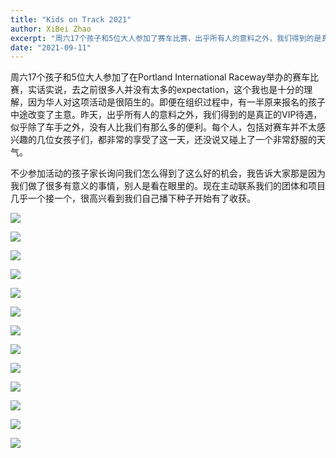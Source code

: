 ```yaml
---
title: "Kids on Track 2021"
author: XiBei Zhao
excerpt: "周六17个孩子和5位大人参加了赛车比赛，出乎所有人的意料之外，我们得到的是真正的VIP待遇，似乎除了车手之外，没有人比我们有那么多的便利。每个人，包括对赛车并不太感兴趣的几位女孩子们，都非常的享受了这一天。不少参加活动的孩子家长问我们怎么得到了这么好的机会，我告诉大家那是因为我们做了很多有意义的事情，别人是看在眼里的。现在主动联系我们的团体和项目几乎一个接一个，很高兴看到我们自己播下种子开始有了收获。"
date: "2021-09-11"
---
```


周六17个孩子和5位大人参加了在Portland International Raceway举办的赛车比赛，实话实说，去之前很多人并没有太多的expectation，这个我也是十分的理解，因为华人对这项活动是很陌生的。即便在组织过程中，有一半原来报名的孩子中途改变了主意。昨天，出乎所有人的意料之外，我们得到的是真正的VIP待遇，似乎除了车手之外，没有人比我们有那么多的便利。每个人，包括对赛车并不太感兴趣的几位女孩子们，都非常的享受了这一天，还没说又碰上了一个非常舒服的天气。

不少参加活动的孩子家长询问我们怎么得到了这么好的机会，我告诉大家那是因为我们做了很多有意义的事情，别人是看在眼里的。现在主动联系我们的团体和项目几乎一个接一个，很高兴看到我们自己播下种子开始有了收获。

![](https://res.cloudinary.com/dhngj18do/image/upload/f_auto,q_auto/v1/images/Wechat%20Image_20210914095720)

![](https://res.cloudinary.com/dhngj18do/image/upload/f_auto,q_auto/v1/images/Wechat%20Image_20210914095800)

![](https://res.cloudinary.com/dhngj18do/image/upload/f_auto,q_auto/v1/images/Wechat%20Image_20210914095809)

![](https://res.cloudinary.com/dhngj18do/image/upload/f_auto,q_auto/v1/images/Wechat%20Image_20210914095818)

![](https://res.cloudinary.com/dhngj18do/image/upload/f_auto,q_auto/v1/images/Wechat%20Image_20210914095826)

![](https://res.cloudinary.com/dhngj18do/image/upload/f_auto,q_auto/v1/images/Wechat%20Image_20210914095833)

![](https://res.cloudinary.com/dhngj18do/image/upload/f_auto,q_auto/v1/images/Wechat%20Image_20210914095842)

![](https://res.cloudinary.com/dhngj18do/image/upload/f_auto,q_auto/v1/images/Wechat%20Image_20210914095849)

![](https://res.cloudinary.com/dhngj18do/image/upload/f_auto,q_auto/v1/images/Wechat%20Image_20210914095857)

![](https://res.cloudinary.com/dhngj18do/image/upload/f_auto,q_auto/v1/images/Wechat%20Image_20210914095905)

![](https://res.cloudinary.com/dhngj18do/image/upload/f_auto,q_auto/v1/images/Wechat%20Image_20210914095912)

![](https://res.cloudinary.com/dhngj18do/image/upload/f_auto,q_auto/v1/images/Wechat%20Image_20210914095931)

![](https://res.cloudinary.com/dhngj18do/image/upload/f_auto,q_auto/v1/images/Wechat%20Image_20210914095939)
